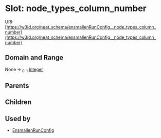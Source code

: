 
# Slot: node_types_column_number




URI: [https://w3id.org/neat_schema/ensmallenRunConfig__node_types_column_number](https://w3id.org/neat_schema/ensmallenRunConfig__node_types_column_number)


## Domain and Range

None &#8594;  <sub>0..1</sub> [Integer](types/Integer.md)

## Parents


## Children


## Used by

 * [EnsmallenRunConfig](EnsmallenRunConfig.md)
